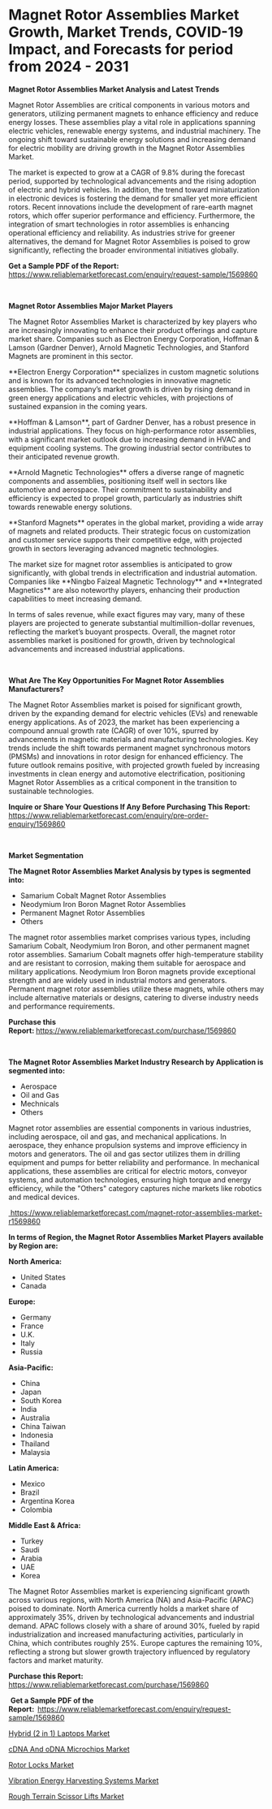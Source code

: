 <p><h1>Magnet Rotor Assemblies Market Growth, Market Trends, COVID-19 Impact, and Forecasts for period from 2024 - 2031</h1></p><p><strong>Magnet Rotor Assemblies Market Analysis and Latest Trends</strong></p>
<p><p>Magnet Rotor Assemblies are critical components in various motors and generators, utilizing permanent magnets to enhance efficiency and reduce energy losses. These assemblies play a vital role in applications spanning electric vehicles, renewable energy systems, and industrial machinery. The ongoing shift toward sustainable energy solutions and increasing demand for electric mobility are driving growth in the Magnet Rotor Assemblies Market.</p><p>The market is expected to grow at a CAGR of 9.8% during the forecast period, supported by technological advancements and the rising adoption of electric and hybrid vehicles. In addition, the trend toward miniaturization in electronic devices is fostering the demand for smaller yet more efficient rotors. Recent innovations include the development of rare-earth magnet rotors, which offer superior performance and efficiency. Furthermore, the integration of smart technologies in rotor assemblies is enhancing operational efficiency and reliability. As industries strive for greener alternatives, the demand for Magnet Rotor Assemblies is poised to grow significantly, reflecting the broader environmental initiatives globally.</p></p>
<p><strong>Get a Sample PDF of the Report:&nbsp;</strong> <a href="https://www.reliablemarketforecast.com/enquiry/request-sample/1569860?utm_campaign=1283&utm_medium=2&utm_source=Github&utm_content=ia&utm_term=14102024&utm_id=magnet-rotor-assemblies">https://www.reliablemarketforecast.com/enquiry/request-sample/1569860</a></p>
<p>&nbsp;</p>
<p><strong>Magnet Rotor Assemblies Major Market Players</strong></p>
<p><p>The Magnet Rotor Assemblies Market is characterized by key players who are increasingly innovating to enhance their product offerings and capture market share. Companies such as Electron Energy Corporation, Hoffman & Lamson (Gardner Denver), Arnold Magnetic Technologies, and Stanford Magnets are prominent in this sector.</p><p>**Electron Energy Corporation** specializes in custom magnetic solutions and is known for its advanced technologies in innovative magnetic assemblies. The company’s market growth is driven by rising demand in green energy applications and electric vehicles, with projections of sustained expansion in the coming years.</p><p>**Hoffman & Lamson**, part of Gardner Denver, has a robust presence in industrial applications. They focus on high-performance rotor assemblies, with a significant market outlook due to increasing demand in HVAC and equipment cooling systems. The growing industrial sector contributes to their anticipated revenue growth.</p><p>**Arnold Magnetic Technologies** offers a diverse range of magnetic components and assemblies, positioning itself well in sectors like automotive and aerospace. Their commitment to sustainability and efficiency is expected to propel growth, particularly as industries shift towards renewable energy solutions.</p><p>**Stanford Magnets** operates in the global market, providing a wide array of magnets and related products. Their strategic focus on customization and customer service supports their competitive edge, with projected growth in sectors leveraging advanced magnetic technologies.</p><p>The market size for magnet rotor assemblies is anticipated to grow significantly, with global trends in electrification and industrial automation. Companies like **Ningbo Faizeal Magnetic Technology** and **Integrated Magnetics** are also noteworthy players, enhancing their production capabilities to meet increasing demand.</p><p>In terms of sales revenue, while exact figures may vary, many of these players are projected to generate substantial multimillion-dollar revenues, reflecting the market’s buoyant prospects. Overall, the magnet rotor assemblies market is positioned for growth, driven by technological advancements and increased industrial applications.</p></p>
<p>&nbsp;</p>
<p><strong>What Are The Key Opportunities For Magnet Rotor Assemblies Manufacturers?</strong></p>
<p><p>The Magnet Rotor Assemblies market is poised for significant growth, driven by the expanding demand for electric vehicles (EVs) and renewable energy applications. As of 2023, the market has been experiencing a compound annual growth rate (CAGR) of over 10%, spurred by advancements in magnetic materials and manufacturing technologies. Key trends include the shift towards permanent magnet synchronous motors (PMSMs) and innovations in rotor design for enhanced efficiency. The future outlook remains positive, with projected growth fueled by increasing investments in clean energy and automotive electrification, positioning Magnet Rotor Assemblies as a critical component in the transition to sustainable technologies.</p></p>
<p><strong>Inquire or Share Your Questions If Any Before Purchasing This Report:</strong> <a href="https://www.reliablemarketforecast.com/enquiry/pre-order-enquiry/1569860?utm_campaign=1283&utm_medium=2&utm_source=Github&utm_content=ia&utm_term=14102024&utm_id=magnet-rotor-assemblies">https://www.reliablemarketforecast.com/enquiry/pre-order-enquiry/1569860</a></p>
<p>&nbsp;</p>
<p><strong>Market Segmentation</strong></p>
<p><strong>The Magnet Rotor Assemblies Market Analysis by types is segmented into:</strong></p>
<p><ul><li>Samarium Cobalt Magnet Rotor Assemblies</li><li>Neodymium Iron Boron Magnet Rotor Assemblies</li><li>Permanent Magnet Rotor Assemblies</li><li>Others</li></ul></p>
<p><p>The magnet rotor assemblies market comprises various types, including Samarium Cobalt, Neodymium Iron Boron, and other permanent magnet rotor assemblies. Samarium Cobalt magnets offer high-temperature stability and are resistant to corrosion, making them suitable for aerospace and military applications. Neodymium Iron Boron magnets provide exceptional strength and are widely used in industrial motors and generators. Permanent magnet rotor assemblies utilize these magnets, while others may include alternative materials or designs, catering to diverse industry needs and performance requirements.</p></p>
<p><strong>Purchase this Report:&nbsp;</strong><a href="https://www.reliablemarketforecast.com/purchase/1569860?utm_campaign=1283&utm_medium=2&utm_source=Github&utm_content=ia&utm_term=14102024&utm_id=magnet-rotor-assemblies">https://www.reliablemarketforecast.com/purchase/1569860</a></p>
<p>&nbsp;</p>
<p><strong>The Magnet Rotor Assemblies Market Industry Research by Application is segmented into:</strong></p>
<p><ul><li>Aerospace</li><li>Oil and Gas</li><li>Mechnicals</li><li>Others</li></ul></p>
<p><p>Magnet rotor assemblies are essential components in various industries, including aerospace, oil and gas, and mechanical applications. In aerospace, they enhance propulsion systems and improve efficiency in motors and generators. The oil and gas sector utilizes them in drilling equipment and pumps for better reliability and performance. In mechanical applications, these assemblies are critical for electric motors, conveyor systems, and automation technologies, ensuring high torque and energy efficiency, while the "Others" category captures niche markets like robotics and medical devices.</p></p>
<p><a href="https://www.reliablemarketforecast.com/magnet-rotor-assemblies-market-r1569860?utm_campaign=1283&utm_medium=2&utm_source=Github&utm_content=ia&utm_term=14102024&utm_id=magnet-rotor-assemblies">&nbsp;https://www.reliablemarketforecast.com/magnet-rotor-assemblies-market-r1569860</a></p>
<p><strong>In terms of Region, the Magnet Rotor Assemblies Market Players available by Region are:</strong></p>
<p>
    <p> <strong> North America: </strong>
        <ul>
            <li>United States</li>
            <li>Canada</li>
        </ul>
        </p> 
    <p> <strong> Europe: </strong>
        <ul>
            <li>Germany</li>
            <li>France</li>
            <li>U.K.</li>
            <li>Italy</li>
            <li>Russia</li>
        </ul>
        </p> 
    <p> <strong> Asia-Pacific: </strong>
        <ul>
            <li>China</li>
            <li>Japan</li>
            <li>South Korea</li>
            <li>India</li>
            <li>Australia</li>
            <li>China Taiwan</li>
            <li>Indonesia</li>
            <li>Thailand</li>
            <li>Malaysia</li>
        </ul>
        </p> 
    <p> <strong> Latin America: </strong>
        <ul>
            <li>Mexico</li>
            <li>Brazil</li>
            <li>Argentina Korea</li>
            <li>Colombia</li>
        </ul>
        </p> 
    <p> <strong> Middle East & Africa: </strong>
        <ul>
            <li>Turkey</li>
            <li>Saudi</li>
            <li>Arabia</li>
            <li>UAE</li>
            <li>Korea</li>
        </ul>
    </p>
    </p>
<p><p>The Magnet Rotor Assemblies market is experiencing significant growth across various regions, with North America (NA) and Asia-Pacific (APAC) poised to dominate. North America currently holds a market share of approximately 35%, driven by technological advancements and industrial demand. APAC follows closely with a share of around 30%, fueled by rapid industrialization and increased manufacturing activities, particularly in China, which contributes roughly 25%. Europe captures the remaining 10%, reflecting a strong but slower growth trajectory influenced by regulatory factors and market maturity.</p></p>
<p><strong>Purchase this Report: </strong><a href="https://www.reliablemarketforecast.com/purchase/1569860?utm_campaign=1283&utm_medium=2&utm_source=Github&utm_content=ia&utm_term=14102024&utm_id=magnet-rotor-assemblies">https://www.reliablemarketforecast.com/purchase/1569860</a></p>
<p>&nbsp;<strong>Get a Sample PDF of the Report:&nbsp;&nbsp;</strong><a href="https://www.reliablemarketforecast.com/enquiry/request-sample/1569860?utm_campaign=1283&utm_medium=2&utm_source=Github&utm_content=ia&utm_term=14102024&utm_id=magnet-rotor-assemblies">https://www.reliablemarketforecast.com/enquiry/request-sample/1569860</a></p>
<p><strong></strong></p>
<p><p><a href="https://www.linkedin.com/pulse/hybrid-2-1-laptops-market-emerging-trends-future-prospects-scfee?trk=public_post_embed_feed-article-content&utm_campaign=1283&utm_medium=2&utm_source=Github&utm_content=ia&utm_term=14102024&utm_id=magnet-rotor-assemblies">Hybrid (2 in 1) Laptops Market</a></p><p><a href="https://www.linkedin.com/pulse/exploring-cdna-odna-microchips-market-dynamics-global-trends-pdeje?trk=public_post_embed_feed-article-content&utm_campaign=1283&utm_medium=2&utm_source=Github&utm_content=ia&utm_term=14102024&utm_id=magnet-rotor-assemblies">cDNA And oDNA Microchips Market</a></p><p><a href="https://github.com/sirenazorzi6lw/Market-Research-Report-List-1/blob/main/rotor-locks-market.md?utm_campaign=1283&utm_medium=2&utm_source=Github&utm_content=ia&utm_term=14102024&utm_id=magnet-rotor-assemblies">Rotor Locks Market</a></p><p><a href="https://www.linkedin.com/pulse/vibration-energy-harvesting-systems-market-maturity-subee?trk=public_post_embed_feed-article-content&utm_campaign=1283&utm_medium=2&utm_source=Github&utm_content=ia&utm_term=14102024&utm_id=magnet-rotor-assemblies">Vibration Energy Harvesting Systems Market</a></p><p><a href="https://github.com/carmelrundv1/Market-Research-Report-List-1/blob/main/rough-terrain-scissor-lifts-market.md?utm_campaign=1283&utm_medium=2&utm_source=Github&utm_content=ia&utm_term=14102024&utm_id=magnet-rotor-assemblies">Rough Terrain Scissor Lifts Market</a></p></p>